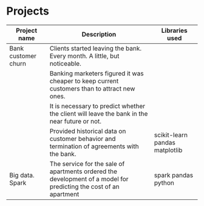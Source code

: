 # Projects
Project name | Description | Libraries used
------ | ------|----------
Bank customer churn |Clients started leaving the bank. Every month. A little, but noticeable. |
                    | Banking marketers figured it was cheaper to keep current customers than to attract new ones. |
                    |It is necessary to predict whether the client will leave the bank in the near future or not. |
                    |Provided historical data on customer behavior and termination of agreements with the bank. | scikit-learn pandas matplotlib
Big data. Spark |The service for the sale of apartments ordered the development of a model for predicting the cost of an apartment | spark pandas python
